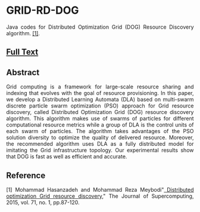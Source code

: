 # GRID-RD-DOG
<p align="justify"> Java codes for Distributed Optimization Grid (DOG) Resource Discovery algorithm. <a href="http://link.springer.com/article/10.1007/s11227-014-1289-4"  target="_blank">[1]</a>. </p>
<h2><a href="http://cld.persiangig.com/download/y6M1hepB9g/SPRINGER-DOG-2015.pdf/dl" target="_blank">Full Text</a></h2>
<h2><a id="abstract" class="anchor" href="#abstract" aria-hidden="true"><span class="octicon octicon-link"></span></a>Abstract</h2>

<p align="justify"> Grid computing is a framework for large-scale resource sharing and indexing that evolves with the goal of resource provisioning. In this paper, we develop a Distributed Learning Automata (DLA) based on multi-swarm discrete particle swarm optimization (PSO) approach for Grid resource discovery, called Distributed Optimization Grid (DOG) resource discovery algorithm. This algorithm makes use of swarms of particles for different computational resource metrics while a group of DLA is the control units of each swarm of particles. The algorithm takes advantages of the PSO solution diversity to optimize the quality of delivered resource. Moreover, the recommended algorithm uses DLA as a fully distributed model for imitating the Grid infrastructure topology. Our experimental results show that DOG is fast as well as efficient and accurate. </p>

<h2><a id="reference" class="anchor" href="#reference" aria-hidden="true"><span class="octicon octicon-link"></span></a>Reference</h2>


<p align="justify"> [1] Mohammad Hasanzadeh and Mohammad Reza Meybodi"<a href="http://link.springer.com/article/10.1007/s11227-014-1289-4"  target="_blank"> Distributed optimization Grid resource discovery</a>," The Journal of Supercomputing, 2015, vol. 71, no. 1, pp.87-120.</p>


